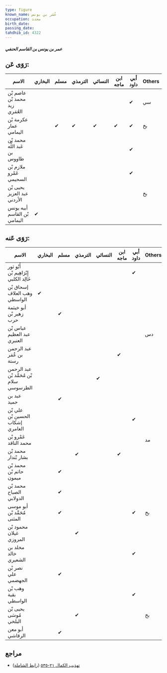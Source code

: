 ```yaml
---
type: figure
known_name: عُمَر بن يونس
occupation: محدث
birth_date:
passing_date:
tahdhib_id: 4322
---
```

##### عمر بن يونس بن القاسم الحنفي

## رَوَى عَن:
| الاسم                          | البخاري | مسلم | الترمذي | النسائي | ابن ماجه | أبي داود | Others |
| ------------------------------ | ------- | ---- | ------- | ------- | -------- | -------- | ------ |
| عاصم بْن محمد بْن زيد العُمَري |         |      |         |         |          | ✔        | سي     |
| عكرمة بْن عمار اليمامي         |         | ✔    | ✔       | ✔       | ✔        | ✔        | بخ     |
| محمد بْن عَبد اللَّه بن طاووس  |         |      |         |         |          | ✔        |        |
| ملازم بْن عَمْرو السحيمي       |         |      |         |         |          | ✔        |        |
| يحيى بْن عبد العزيز الأردني    |         |      |         |         |          |          | بخ     |
| أبيه يونس بْن القاسم اليمامي   | ✔       |      |         |         |          |          |        |
## رَوَى عَنه:
| الاسم                                     | البخاري | مسلم | الترمذي | النسائي | ابن ماجه | أبي داود | Others |
| ----------------------------------------- | ------- | ---- | ------- | ------- | -------- | -------- | ------ |
| أَبُو ثور إِبْرَاهِيم بْن خَالِد الكلبي   |         |      |         |         |          | ✔        |        |
| إسحاق بْن وهب العلاف الواسطي              | ✔       |      |         |         |          |          |        |
| أبو خيثمة زهير بْن حرب                    |         | ✔    |         |         |          |          |        |
| عباس بْن عبد العظيم العنبري               |         |      |         |         |          |          | دس     |
| عبد الرحمن بن عُمَر رستة                  |         |      |         |         | ✔        |          |        |
| عبد الرحمن بْن مُحَمَّد بْن سلام الطرسوسي |         |      |         | ✔       |          |          |        |
| عبد بن حميد                               |         | ✔    |         |         |          |          |        |
| علي بْن الحسين بْن إشكاب العامري          |         |      |         |         |          | ✔        |        |
| عَمْرو بْن محمد الناقد                    |         |      |         |         |          |          | مد     |
| محمد بْن بشار بْندار                      |         |      | ✔       |         | ✔        |          |        |
| محمد بْن حاتم بْن ميمون                   |         | ✔    |         |         |          |          |        |
| محمد بْن الصباح الدولابي                  |         | ✔    |         |         |          |          |        |
| أبو موسى مُحَمَّد بْن المثنى              |         | ✔    |         |         |          | ✔        | بخ     |
| محمود بْن غيلان المروزي                   |         |      | ✔       |         |          |          |        |
| مخلد بن خالد الشعيري                      |         |      |         |         |          | ✔        |        |
| نصر بْن علي الجهضمي                       |         | ✔    |         |         |          |          |        |
| وهب بْن بقية الواسطي                      |         |      |         |         |          | ✔        |        |
| يحيى بْن مُوسَى البلخي                    |         |      | ✔       |         |          |          | بخ     |
| أبو معن الرقاشي                           |         | ✔    |         |         |          |          |        |
## مراجع
- [تهذيب الكمال ٢١-٥٣٥](obsidian://open?vault=Tahdhib-al-Kamal&file=Figures/٤٣٢٢-عمر%20بن%20يونس%20بن%20القاسم%20الحنفي) ([رابط الشاملة](https://shamela.ws/book/3722/11182))